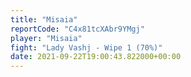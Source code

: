 ```yaml
---
title: "Misaia"
reportCode: "C4x81tcXAbr9YMgj"
player: "Misaia"
fight: "Lady Vashj - Wipe 1 (70%)"
date: 2021-09-22T19:00:43.822000+00:00
---
```

